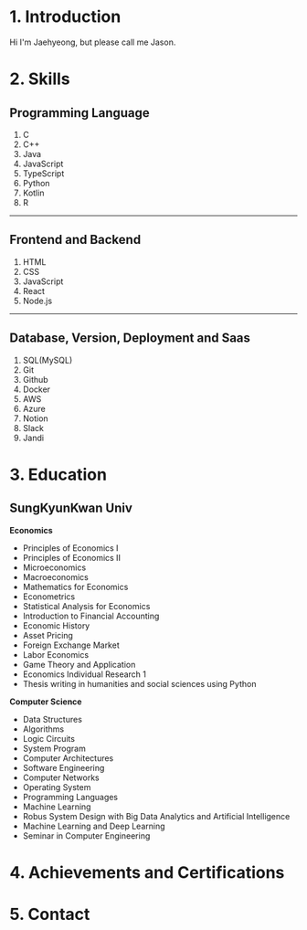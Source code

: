 # 1. Introduction
Hi I'm Jaehyeong, but please call me Jason.


# 2. Skills
## Programming Language
1. C
2. C++
3. Java
4. JavaScript
5. TypeScript
6. Python
7. Kotlin
8. R 
---
## Frontend and Backend
1. HTML
2. CSS
3. JavaScript
4. React
5. Node.js
---
## Database, Version, Deployment and Saas
1. SQL(MySQL)
2. Git
3. Github
4. Docker
5. AWS
6. Azure
7. Notion
8. Slack
9. Jandi

# 3. Education
## SungKyunKwan Univ
__Economics__
* Principles of Economics I
* Principles of Economics II
* Microeconomics
* Macroeconomics
* Mathematics for Economics
* Econometrics
* Statistical Analysis for Economics
* Introduction to Financial Accounting
* Economic History
* Asset Pricing
* Foreign Exchange Market
* Labor Economics
* Game Theory and Application
* Economics Individual Research 1
* Thesis writing in humanities and social sciences using Python

__Computer Science__
* Data Structures
* Algorithms
* Logic Circuits
* System Program
* Computer Architectures
* Software Engineering
* Computer Networks
* Operating System
* Programming Languages
* Machine Learning
* Robus System Design with Big Data Analytics and Artificial Intelligence
* Machine Learning and Deep Learning
* Seminar in Computer Engineering




# 4. Achievements and Certifications

# 5. Contact
